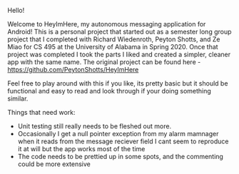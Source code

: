 Hello!

Welcome to HeyImHere, my autonomous messaging application for Android! This is a personal project that started out as
a semester long group project that I completed with Richard Wiedenroth, Peyton Shotts, and Ze Miao for CS 495 at the 
University of Alabama in Spring 2020. Once that project was completed I took the parts I liked and created a simpler, 
cleaner app with the same name. The original project can be found here - https://github.com/PeytonShotts/HeyImHere

Feel free to play around with this if you like, its pretty basic but it should be functional and easy to read and look 
through if your doing something similar. 

Things that need work:

 - Unit testing still really needs to be fleshed out more.
 - Occasionally I get a null pointer exception from my alarm mamnager when it reads from the message reciever field
   I cant seem to reproduce it at will but the app works most of the time
 - The code needs to be prettied up in some spots, and the commenting could be more extensive
